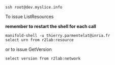     ssh root@dev.myslice.info

To issue ListResources

**remember to restart the shell for each call**

    manifold-shell -u thierry.parmentelat@inria.fr
    select urn from r2lab:resource
    
 or to issue GetVersion
 
    select version from r2lab:network